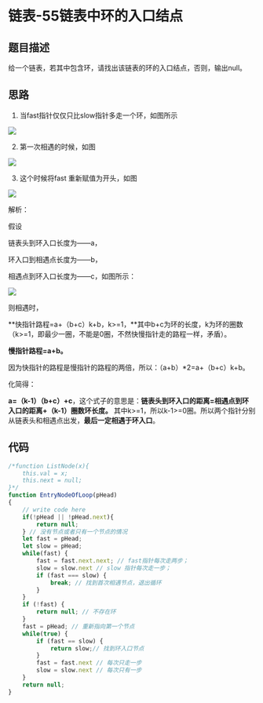 # 链表-55链表中环的入口结点


## 题目描述

给一个链表，若其中包含环，请找出该链表的环的入口结点，否则，输出null。

## 思路
1. 当fast指针仅仅只比slow指针多走一个环，如图所示
   
![](~@/sword-offer-by-JavaScript/01/06-1.png)

2. 第一次相遇的时候，如图
   
![](~@/sword-offer-by-JavaScript/01/06-2.png)

3. 这个时候将fast 重新赋值为开头，如图
   
![](~@/sword-offer-by-JavaScript/01/06-3.png)

解析：

假设

链表头到环入口长度为——a，

环入口到相遇点长度为——b，

相遇点到环入口长度为——c，如图所示：

![](~@/sword-offer-by-JavaScript/01/06-4.jpg)

则相遇时，

**快指针路程=a+（b+c）k+b，k>=1，**其中b+c为环的长度，k为环的圈数（k>=1，即最少一圈，不能是0圈，不然快慢指针走的路程一样，矛盾）。

**慢指针路程=a+b。**

因为快指针的路程是慢指针的路程的两倍，所以：（a+b）*2=a+（b+c）k+b。

化简得：

**a=（k-1）（b+c）+c**，这个式子的意思是：**链表头到环入口的距离=相遇点到环入口的距离+（k-1）圈数环长度。** 其中k>=1，所以k-1>=0圈。所以两个指针分别从链表头和相遇点出发，**最后一定相遇于环入口**。

## 代码 
```javascript
/*function ListNode(x){
    this.val = x;
    this.next = null;
}*/
function EntryNodeOfLoop(pHead)
{
    // write code here
    if(!pHead || !pHead.next){
        return null;
    } // 没有节点或者只有一个节点的情况
    let fast = pHead;
    let slow = pHead;
    while(fast) {
        fast = fast.next.next; // fast指针每次走两步；
        slow = slow.next // slow 指针每次走一步；
        if (fast === slow) {
            break; // 找到首次相遇节点，退出循环
        }
    }
    if (!fast) {
        return null; // 不存在环
    }
    fast = pHead; // 重新指向第一个节点
    while(true) {
        if (fast == slow) {
            return slow;// 找到环入口节点
        }
        fast = fast.next // 每次只走一步
        slow = slow.next // 每次只有一步
    }
    return null;
}

```